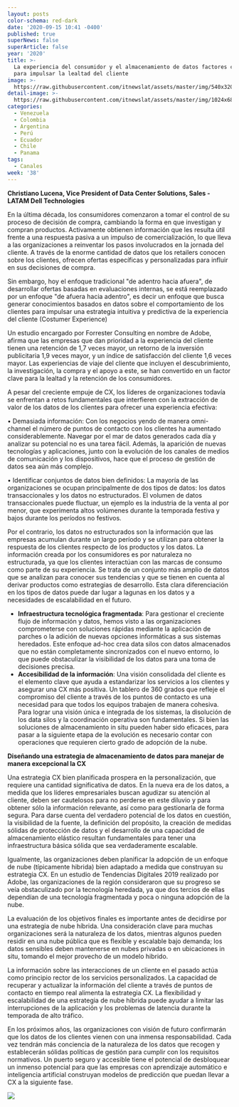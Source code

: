 ```yaml
---
layout: posts
color-schema: red-dark
date: '2020-09-15 10:41 -0400'
published: true
superNews: false
superArticle: false
year: '2020'
title: >-
  La experiencia del consumidor y el almacenamiento de datos factores claves
  para impulsar la lealtad del cliente
image: >-
  https://raw.githubusercontent.com/itnewslat/assets/master/img/540x320/Clientes-Satisfechos-p.jpg
detail-image: >-
  https://raw.githubusercontent.com/itnewslat/assets/master/img/1024x680/Clientes-Satisfechos-g.jpg
categories:
  - Venezuela
  - Colombia
  - Argentina
  - Perú
  - Ecuador
  - Chile
  - Panama
tags:
  - Canales
week: '38'
---
```

**Christiano Lucena, Vice President of Data Center Solutions, Sales - LATAM Dell Technologies**

En la última década, los consumidores comenzaron a tomar el control de su proceso de decisión de compra, cambiando la forma en que investigan y compran productos. Activamente obtienen información que les resulta útil frente a una respuesta pasiva a un impulso de comercialización, lo que lleva a las organizaciones a reinventar los pasos involucrados en la jornada del cliente.  A través de la enorme cantidad de datos que los retailers conocen sobre los clientes, ofrecen ofertas específicas y personalizadas para influir en sus decisiones de compra.

Sin embargo, hoy el enfoque tradicional "de adentro hacia afuera", de desarrollar ofertas basadas en evaluaciones internas, se está reemplazado por un enfoque "de afuera hacia adentro", es decir un enfoque que busca generar conocimientos basados en datos sobre el comportamiento de los clientes para impulsar una estrategia intuitiva y predictiva de la experiencia del cliente (Costumer Experience)

Un estudio encargado por Forrester Consulting en nombre de Adobe, afirma que las empresas que dan prioridad a la experiencia del cliente tienen una retención de 1,7 veces mayor, un retorno de la inversión publicitaria 1,9 veces mayor, y un índice de satisfacción del cliente 1,6 veces mayor. Las experiencias de viaje del cliente que incluyen el descubrimiento, la investigación, la compra y el apoyo a este, se han convertido en un factor clave para la lealtad y la retención de los consumidores.

A pesar del creciente empuje de CX, los líderes de organizaciones todavía se enfrentan a retos fundamentales que interfieren con la extracción de valor de los datos de los clientes para ofrecer una experiencia efectiva:

•	Demasiada información: Con los negocios yendo de manera omni-channel el número de puntos de contacto con los clientes ha aumentado considerablemente. Navegar por el mar de datos generados cada día y analizar su potencial no es una tarea fácil. Además, la aparición de nuevas tecnologías y aplicaciones, junto con la evolución de los canales de medios de comunicación y los dispositivos, hace que el proceso de gestión de datos sea aún más complejo.

•	Identificar conjuntos de datos bien definidos: La mayoría de las organizaciones se ocupan principalmente de dos tipos de datos: los datos transaccionales y los datos no estructurados. El volumen de datos transaccionales puede fluctuar, un ejemplo es la industria de la venta al por menor, que experimenta altos volúmenes durante la temporada festiva y bajos durante los períodos no festivos.

Por el contrario, los datos no estructurados son la información que las empresas acumulan durante un largo período y se utilizan para obtener la respuesta de los clientes respecto de los productos y los datos. La información creada por los consumidores es por naturaleza no estructurada, ya que los clientes interactúan con las marcas de consumo como parte de su experiencia. Se trata de un conjunto más amplio de datos que se analizan para conocer sus tendencias y que se tienen en cuenta al derivar productos como estrategias de desarrollo. Esta clara diferenciación en los tipos de datos puede dar lugar a lagunas en los datos y a necesidades de escalabilidad en el futuro.

- **Infraestructura tecnológica fragmentada**: Para gestionar el creciente flujo de información y datos, hemos visto a las organizaciones comprometerse con soluciones rápidas mediante la aplicación de parches o la adición de nuevas opciones informáticas a sus sistemas heredados. Este enfoque ad-hoc crea data silos con datos almacenados que no están completamente sincronizados con el nuevo entorno, lo que puede obstaculizar la visibilidad de los datos para una toma de decisiones precisa.
- **Accesibilidad de la información**: Una visión consolidada del cliente es el elemento clave que ayuda a estandarizar los servicios a los clientes y asegurar una CX más positiva. Un tablero de 360 grados que refleje el compromiso del cliente a través de los puntos de contacto es una necesidad para que todos los equipos trabajen de manera cohesiva. Para lograr una visión única e integrada de los sistemas, la disolución de los data silos y la coordinación operativa son fundamentales. Si bien las soluciones de almacenamiento in situ pueden haber sido eficaces, para pasar a la siguiente etapa de la evolución es necesario contar con operaciones que requieren cierto grado de adopción de la nube.

**Diseñando una estrategia de almacenamiento de datos para manejar de manera excepcional la CX**

Una estrategia CX bien planificada prospera en la personalización, que requiere una cantidad significativa de datos. En la nueva era de los datos, a medida que los líderes empresariales buscan agudizar su atención al cliente, deben ser cautelosos para no perderse en este diluvio y para obtener sólo la información relevante, así como para gestionarla de forma segura. Para darse cuenta del verdadero potencial de los datos en cuestión, la visibilidad de la fuente, la definición del propósito, la creación de medidas sólidas de protección de datos y el desarrollo de una capacidad de almacenamiento elástico resultan fundamentales para tener una infraestructura básica sólida que sea verdaderamente escalable.

Igualmente, las organizaciones deben planificar la adopción de un enfoque de nube (típicamente hibrida) bien adaptado a medida que construyan su estrategia CX. En un estudio de Tendencias Digitales 2019 realizado por Adobe, las organizaciones de la región consideraron que su progreso se veía obstaculizado por la tecnología heredada, ya que dos tercios de ellas dependían de una tecnología fragmentada y poca o ninguna adopción de la nube. 

La evaluación de los objetivos finales es importante antes de decidirse por una estrategia de nube híbrida. Una consideración clave para muchas organizaciones será la naturaleza de los datos, mientras algunos pueden residir en una nube pública que es flexible y escalable bajo demanda; los datos sensibles deben mantenerse en nubes privadas o en ubicaciones in situ, tomando el mejor provecho de un modelo hibrido.

La información sobre las interacciones de un cliente en el pasado actúa como principio rector de los servicios personalizados. La capacidad de recuperar y actualizar la información del cliente a través de puntos de contacto en tiempo real alimenta la estrategia CX. La flexibilidad y escalabilidad de una estrategia de nube hibrida puede ayudar a limitar las interrupciones de la aplicación y los problemas de latencia durante la temporada de alto tráfico.

En los próximos años, las organizaciones con visión de futuro confirmarán que los datos de los clientes vienen con una inmensa responsabilidad. Cada vez tendrán más conciencia de la naturaleza de los datos que recogen y establecerán sólidas políticas de gestión para cumplir con los requisitos normativos. Un puerto seguro y accesible tiene el potencial de desbloquear un inmenso potencial para que las empresas con aprendizaje automático e inteligencia artificial construyan modelos de predicción que puedan llevar a CX a la siguiente fase.

<img src="https://tracker.metricool.com/c3po.jpg?hash=56f88a41e39ab42c063cc51676587a04"/>

